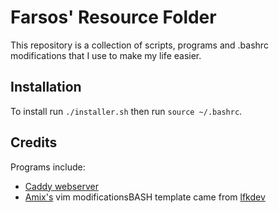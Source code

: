 # Farsos' Resource Folder
This repository is a collection of scripts, programs and .bashrc modifications that I use to make my life easier.

## Installation
To install run `./installer.sh` then run `source ~/.bashrc`.

## Credits
Programs include:
- [Caddy webserver](https://caddyserver.com/download)
- [Amix's](https://github.com/amix/vimrc) vim modificationsBASH template came from [lfkdev](https://github.com/lfkdev/bashtemplate)

